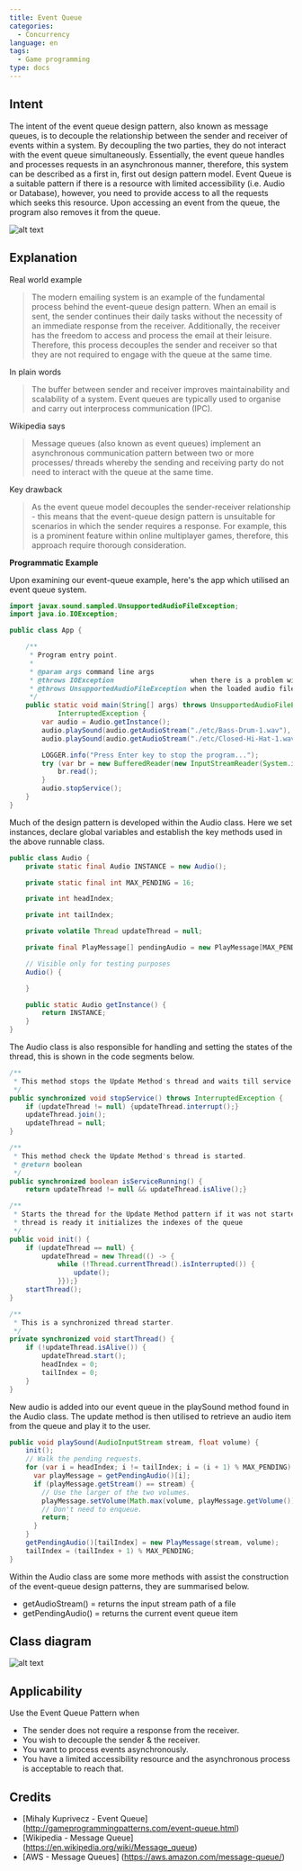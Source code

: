 ```yaml
---
title: Event Queue
categories:
  - Concurrency
language: en
tags:
  - Game programming
type: docs
---
```


## Intent
The intent of the event queue design pattern, also known as message queues, is to decouple the relationship between the 
sender and receiver of events within a system. By decoupling the two parties, they do not interact with the event queue 
simultaneously. Essentially, the event queue handles and processes requests in an asynchronous manner, therefore, this 
system can be described as a first in, first out design pattern model. Event Queue is a suitable pattern if there is a 
resource with limited accessibility (i.e. Audio or Database), however, you need to provide access to all the requests 
which seeks this resource. Upon accessing an event from the queue, the program also removes it from the queue.

![alt text](./etc/event-queue-model.png "Event Queue Visualised")

## Explanation 

Real world example

> The modern emailing system is an example of the fundamental process behind the event-queue design pattern. When an email
> is sent, the sender continues their daily tasks without the necessity of an immediate response from the receiver. 
> Additionally, the receiver has the freedom to access and process the email at their leisure. Therefore, this process 
> decouples the sender and receiver so that they are not required to engage with the queue at the same time.


In plain words

> The buffer between sender and receiver improves maintainability and scalability of a system. Event queues are typically 
> used to organise and carry out interprocess communication (IPC).

Wikipedia says

> Message queues (also known as event queues) implement an asynchronous communication pattern between two or more processes/
>threads whereby the sending and receiving party do not need to interact with the queue at the same time.


Key drawback

> As the event queue model decouples the sender-receiver relationship - this means that the event-queue design pattern is
> unsuitable for scenarios in which the sender requires a response. For example, this is a prominent feature within online 
> multiplayer games, therefore, this approach require thorough consideration.

**Programmatic Example**

Upon examining our event-queue example, here's the app which utilised an event queue system.

```java
import javax.sound.sampled.UnsupportedAudioFileException;
import java.io.IOException;

public class App {

    /**
     * Program entry point.
     *
     * @param args command line args
     * @throws IOException                   when there is a problem with the audio file loading
     * @throws UnsupportedAudioFileException when the loaded audio file is unsupported
     */
    public static void main(String[] args) throws UnsupportedAudioFileException, IOException,
            InterruptedException {
        var audio = Audio.getInstance();
        audio.playSound(audio.getAudioStream("./etc/Bass-Drum-1.wav"), -10.0f);
        audio.playSound(audio.getAudioStream("./etc/Closed-Hi-Hat-1.wav"), -8.0f);

        LOGGER.info("Press Enter key to stop the program...");
        try (var br = new BufferedReader(new InputStreamReader(System.in))) {
            br.read();
        }
        audio.stopService();
    }
}
```

Much of the design pattern is developed within the Audio class. Here we set instances, declare global variables and establish 
the key methods used in the above runnable class.

```java
public class Audio {
    private static final Audio INSTANCE = new Audio();

    private static final int MAX_PENDING = 16;

    private int headIndex;

    private int tailIndex;

    private volatile Thread updateThread = null;

    private final PlayMessage[] pendingAudio = new PlayMessage[MAX_PENDING];

    // Visible only for testing purposes
    Audio() {

    }

    public static Audio getInstance() {
        return INSTANCE;
    }
}
```

The Audio class is also responsible for handling and setting the states of the thread, this is shown in the code segments
below.

```java
/**
 * This method stops the Update Method's thread and waits till service stops.
 */
public synchronized void stopService() throws InterruptedException {
    if (updateThread != null) {updateThread.interrupt();}
    updateThread.join();
    updateThread = null;
}

/**
 * This method check the Update Method's thread is started.
 * @return boolean
 */
public synchronized boolean isServiceRunning() {
    return updateThread != null && updateThread.isAlive();}

/**
 * Starts the thread for the Update Method pattern if it was not started previously. Also when the
 * thread is ready it initializes the indexes of the queue
 */
public void init() {
    if (updateThread == null) {
        updateThread = new Thread(() -> {
            while (!Thread.currentThread().isInterrupted()) {
                update();
            }});}
    startThread();
}

/**
 * This is a synchronized thread starter.
 */
private synchronized void startThread() {
    if (!updateThread.isAlive()) {
        updateThread.start();
        headIndex = 0;
        tailIndex = 0;
    }
}
```

New audio is added into our event queue in the playSound method found in the Audio class. The update method is then utilised
to retrieve an audio item from the queue and play it to the user.

```java
public void playSound(AudioInputStream stream, float volume) {
    init();
    // Walk the pending requests.
    for (var i = headIndex; i != tailIndex; i = (i + 1) % MAX_PENDING) {
      var playMessage = getPendingAudio()[i];
      if (playMessage.getStream() == stream) {
        // Use the larger of the two volumes.
        playMessage.setVolume(Math.max(volume, playMessage.getVolume()));
        // Don't need to enqueue.
        return;
      }
    }
    getPendingAudio()[tailIndex] = new PlayMessage(stream, volume);
    tailIndex = (tailIndex + 1) % MAX_PENDING;
}
```

Within the Audio class are some more methods with assist the construction of the event-queue design patterns, they are 
summarised below.

- getAudioStream() = returns the input stream path of a file
- getPendingAudio() = returns the current event queue item 


## Class diagram
![alt text](./etc/model.png "Event Queue")

## Applicability

Use the Event Queue Pattern when

* The sender does not require a response from the receiver.
* You wish to decouple the sender & the receiver.
* You want to process events asynchronously.
* You have a limited accessibility resource and the asynchronous process is acceptable to reach that.

## Credits

* [Mihaly Kuprivecz - Event Queue] (http://gameprogrammingpatterns.com/event-queue.html)
* [Wikipedia - Message Queue] (https://en.wikipedia.org/wiki/Message_queue)
* [AWS - Message Queues] (https://aws.amazon.com/message-queue/)
